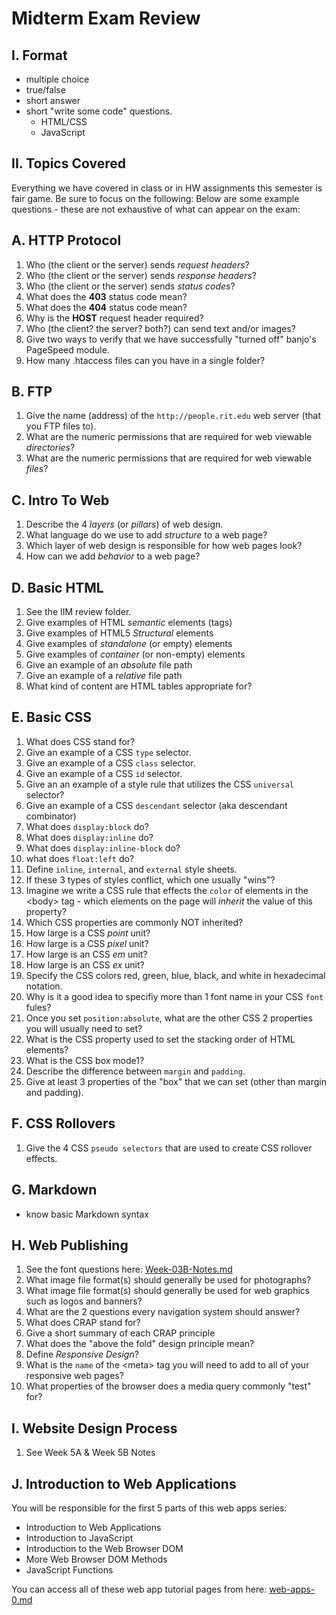 # Midterm Exam Review

## I. Format
- multiple choice
- true/false
- short answer
- short "write some code" questions.
    - HTML/CSS
    - JavaScript

## II. Topics Covered
Everything we have covered in class or in HW assignments this semester is fair game. Be sure to focus on the following:
Below are some example questions - these are not exhaustive of what can appear on the exam:

## A. HTTP Protocol
1. Who (the client or the server) sends *request headers*?
1. Who (the client or the server) sends *response headers*?
1. Who (the client or the server) sends *status codes*?
1. What does the **403** status code mean?
1. What does the **404** status code mean?
1. Why is the **HOST** request header required?
1. Who (the client? the server? both?) can send text and/or images?
1. Give two ways to verify that we have successfully "turned off" banjo's PageSpeed module.
1. How many .htaccess files can you have in a single folder?

## B. FTP
1. Give the name (address) of the `http://people.rit.edu` web server (that you FTP files to).
1. What are the numeric permissions that are required for web viewable *directories*?
1. What are the numeric permissions that are required for web viewable *files*?

## C. Intro To Web
1. Describe the 4 *layers* (or *pillars*) of web design.
1. What language do we use to add *structure* to a web page?
1. Which layer of web design is responsible for how web pages look?
1. How can we add *behavior* to a web page?


## D. Basic HTML
1. See the IIM review folder.
1. Give examples of HTML *semantic* elements (tags)
1. Give examples of HTML5 *Structural* elements
1. Give examples of *standalone* (or empty) elements
1. Give examples of *container* (or non-empty) elements
1. Give an example of an *absolute* file path
1. Give an example of a *relative* file path
1. What kind of content are HTML tables appropriate for?


## E. Basic CSS
1. What does CSS stand for?
1. Give an example of a CSS `type` selector.
1. Give an example of a CSS `class` selector.
1. Give an example of a CSS `id` selector.
1. Give an an example of a style rule that utilizes the CSS `universal` selector?
1. Give an example of a CSS `descendant` selector (aka descendant combinator)
1. What does `display:block` do?
1. What does `display:inline` do?
1. What does `display:inline-block` do?
1. what does `float:left` do?
1. Define `inline`, `internal`, and `external` style sheets.
1. If these 3 types of styles conflict, which one usually "wins"?
1. Imagine we write a CSS rule that effects the `color` of elements in the &lt;body> tag - which elements on the page will *inherit* the value of this property? 
1. Which CSS properties are commonly NOT inherited?
1. How large is a CSS *point* unit?
1. How large is a CSS *pixel* unit?
1. How large is an CSS *em* unit?
1. How large is an CSS *ex* unit?
1. Specify the CSS colors red, green, blue, black, and white in hexadecimal notation.
1. Why is it a good idea to specifiy more than 1 font name in your CSS `font` fules?
1. Once you set `position:absolute`, what are the other CSS 2 properties you will usually need to set?
1. What is the CSS property used to set the stacking order of HTML elements?
1. What is the CSS box mode1?
1. Describe the difference between `margin` and `padding`.
1. Give at least 3 properties of the "box" that we can set (other than margin and padding).


## F. CSS Rollovers
1. Give the 4 CSS `pseudo selectors` that are used to create CSS rollover effects.

## G. Markdown
- know basic Markdown syntax

## H. Web Publishing
1. See the font questions here: [Week-03B-Notes.md](../weekly/Week-03B-Notes.md)
1. What image file format(s) should generally be used for photographs?
1. What image file format(s) should generally be used for web graphics such as logos and banners?
1. What are the 2 questions every navigation system should answer?
1. What does CRAP stand for?
1. Give a short summary of each CRAP principle
1. What does the "above the fold" design principle mean?
1. Define *Responsive Design*?
1. What is the `name` of the &lt;meta> tag you will need to add to all of your responsive web pages?
1. What properties of the browser does a media query commonly "test" for?

## I. Website Design Process
1. See Week 5A & Week 5B Notes

## J. Introduction to Web Applications
You will be responsible for the first 5 parts of this web apps series:

- Introduction to Web Applications
- Introduction to JavaScript
- Introduction to the Web Browser DOM
- More Web Browser DOM Methods
- JavaScript Functions

You can access all of these web app tutorial pages from here: 
[web-apps-0.md](./web-apps-0.md)










